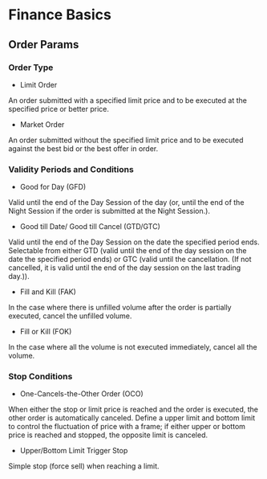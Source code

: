 # Finance Basics

## Order Params

### Order Type

* Limit Order 

An order submitted with a specified limit price and to be executed at the specified price or better price.

* Market Order 

An order submitted without the specified limit price and to be executed against the best bid or the best offer in order.

### Validity Periods and Conditions

* Good for Day (GFD) 	

Valid until the end of the Day Session of the day (or, until the end of the Night Session if the order is submitted at the Night Session.).

* Good till Date/ Good till Cancel (GTD/GTC) 	

Valid until the end of the Day Session on the date the specified period ends.
Selectable from either GTD (valid until the end of the day session on the date the specified period ends) or GTC (valid until the cancellation. (If not cancelled, it is valid until the end of the day session on the last trading day.)).

* Fill and Kill (FAK) 	

In the case where there is unfilled volume after the order is partially executed, cancel the unfilled volume.

*  Fill or Kill (FOK) 	

In the case where all the volume is not executed immediately, cancel all the volume.

### Stop Conditions

* One-Cancels-the-Other Order (OCO) 

When either the stop or limit price is reached and the order is executed, the other order is automatically canceled. Define a upper limit and bottom limit to control the fluctuation of price with a frame; if either upper or bottom price is reached and stopped, the opposite limit is canceled.

* Upper/Bottom Limit Trigger Stop

Simple stop (force sell) when reaching a limit.